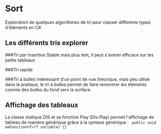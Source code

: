 # Sort

Exploration de quelques algorithmes de tri pour classer différents types d'éléments en C#. 

## Les différents tris explorer 
###Tri par insertion 
Stable mais plus lent, il peut s'avérer efficace sur les petits tableaux

###Tri rapide

###Tri à bulles
Intéressant d'un point de vue théorique, mais peu utlisé dans la pratique, le tri à bulles permet de faire remontrer les éléments comme des bulles du fond vers la surface. 

## Affichage des tableaux
La classe statique DIS et sa fonction Play (Dis.Play) permet l'affichage de tableau de manière générique grâce à la syntaxe générique : 
<code>
public void maFonction\<T>(T variable) {}
</code>
